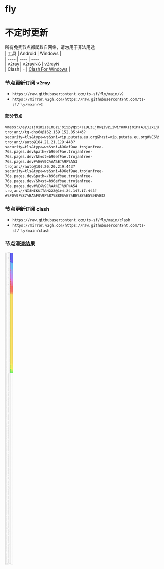 # fly
# 不定时更新
所有免费节点都爬取自网络，请勿用于非法用途  
|  工具  | Android  | Windows  |  
|  ----  | ----   | ----  |  
| v2ray  | [v2rayNG](https://github.com/2dust/v2rayNG/releases) | [v2rayN](https://github.com/2dust/v2rayN/releases) |  
| Clash  | - | [Clash For Windows](https://github.com/2dust/clashN/releases) | 
  
### 节点更新订阅  v2ray
- `https://raw.githubusercontent.com/ts-sf/fly/main/v2`  
- `https://mirror.v2gh.com/https://raw.githubusercontent.com/ts-sf/fly/main/v2`  

#### 部分节点  
``` 
vmess://eyJ2IjoiMiIsInBzIjoi5pyq55+lIDEzLjhNQi9zIiwiYWRkIjoiMTA0LjIxLjk0LjIwIiwicG9ydCI6IjIwNTMiLCJpZCI6IjIzZGU3OTcwLTAzOGYtNDAzZi1mOTc5LTI4MTI0ZjNiZTAyYSIsImFpZCI6IjAiLCJzY3kiOiJhdXRvIiwibmV0Ijoid3MiLCJ0eXBlIjoiIiwiaG9zdCI6IjEyMjlWTTYubm5hb3RleGlvbmdkaXRrZ3JvdXAudG9wIiwicGF0aCI6Ii8xMjI5Vk02IiwidGxzIjoidGxzIiwic25pIjoiMTIyOVZNNi5ubmFvdGV4aW9uZ2RpdGtncm91cC50b3AiLCJ0ZXN0X25hbWUiOiLmnKrnn6UifQ==
trojan://tg-dns68@162.159.152.85:443?security=tls&type=ws&sni=vip.putata.eu.org&host=vip.putata.eu.org#%E6%9C%AA%E7%9F%A52
trojan://auto@104.21.21.129:443?security=tls&type=ws&sni=b96ef9ae.trojanfree-76s.pages.dev&path=/b96ef9ae.trojanfree-76s.pages.dev/&host=b96ef9ae.trojanfree-76s.pages.dev#%E6%9C%AA%E7%9F%A53
trojan://auto@104.20.20.219:443?security=tls&type=ws&sni=b96ef9ae.trojanfree-76s.pages.dev&path=/b96ef9ae.trojanfree-76s.pages.dev/&host=b96ef9ae.trojanfree-76s.pages.dev#%E6%9C%AA%E7%9F%A54
trojan://NISHIKUITAN222@104.24.147.17:443?#%F0%9F%87%BA%F0%9F%87%B8US%E7%BE%8E%E5%9B%BD2
```
### 节点更新订阅  clash
- `https://raw.githubusercontent.com/ts-sf/fly/main/clash`  
- `https://mirror.v2gh.com/https://raw.githubusercontent.com/ts-sf/fly/main/clash`  

### 节点测速结果
![image](traffic.png)
